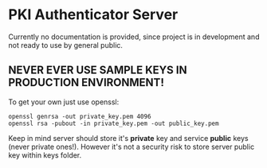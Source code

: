 # PKI Authenticator Server

Currently no documentation is provided, since project is in development and not ready to use by general public.

## NEVER EVER USE SAMPLE KEYS IN PRODUCTION ENVIRONMENT!
To get your own just use openssl:
```
openssl genrsa -out private_key.pem 4096
openssl rsa -pubout -in private_key.pem -out public_key.pem
```
Keep in mind server should store it's **private** key and service **public** keys (never private ones!). However it's not a security risk to store server public key within keys folder.